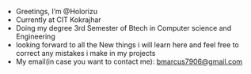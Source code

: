 - Greetings, I’m @Holorizu
- Currently at CIT Kokrajhar
- Doing my degree 3rd Semester of Btech in Computer science and Engineering
- looking forward to all the New things i will learn here and feel free to correct any mistakes i make in my projects
- My email(in case you want to contact me): bmarcus7906@gmail.com
